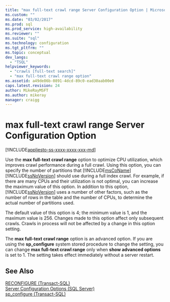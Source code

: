 ```yaml
---
title: "max full-text crawl range Server Configuration Option | Microsoft Docs"
ms.custom: ""
ms.date: "03/02/2017"
ms.prod: sql
ms.prod_service: high-availability
ms.reviewer: ""
ms.suite: "sql"
ms.technology: configuration
ms.tgt_pltfrm: ""
ms.topic: conceptual
dev_langs: 
  - "TSQL"
helpviewer_keywords: 
  - "crawls [full-text search]"
  - "max full-text crawl range option"
ms.assetid: a49de86b-0891-4dcd-89c0-ead30aab00e0
caps.latest.revision: 24
author: MikeRayMSFT
ms.author: mikeray
manager: craigg
---
```

# max full-text crawl range Server Configuration Option
[!INCLUDE[appliesto-ss-xxxx-xxxx-xxx-md](../../includes/appliesto-ss-xxxx-xxxx-xxx-md.md)]

  Use the **max full-text crawl range** option to optimize CPU utilization, which improves crawl performance during a full crawl. Using this option, you can specify the number of partitions that [!INCLUDE[msCoName](../../includes/msconame-md.md)] [!INCLUDE[ssNoVersion](../../includes/ssnoversion-md.md)] should use during a full index crawl. For example, if there are many CPUs and their utilization is not optimal, you can increase the maximum value of this option. In addition to this option, [!INCLUDE[ssNoVersion](../../includes/ssnoversion-md.md)] uses a number of other factors, such as the number of rows in the table and the number of CPUs, to determine the actual number of partitions used.  
  
 The default value of this option is 4; the minimum value is 1, and the maximum value is 256. Changes made to this option affect only subsequent crawls. Crawls in process will not be affected by a change in this option setting.  
  
 The **max full-text crawl range** option is an advanced option. If you are using the **sp_configure** system stored procedure to change the setting, you can change **max full-text crawl range** only when **show advanced options** is set to 1. The setting takes effect immediately without a server restart.  
  
## See Also  
 [RECONFIGURE &#40;Transact-SQL&#41;](../../t-sql/language-elements/reconfigure-transact-sql.md)   
 [Server Configuration Options &#40;SQL Server&#41;](../../database-engine/configure-windows/server-configuration-options-sql-server.md)   
 [sp_configure &#40;Transact-SQL&#41;](../../relational-databases/system-stored-procedures/sp-configure-transact-sql.md)  
  
  
